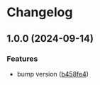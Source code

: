 # Changelog

## 1.0.0 (2024-09-14)


### Features

* bump version ([b458fe4](https://github.com/PolusAI/compute/commit/b458fe48db46fac6ffb4c5ca051d93581b8931f8))
